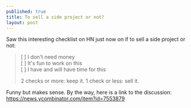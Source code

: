 ```yaml
---
published: true
title: To sell a side project or not?
layout: post
---
```

Saw this interesting checklist on HN just now on if to sell a side project or not:

> [ ] I don't need money   
> [ ] It's fun to work on this   
> [ ] I have and will have time for this   
>
> 2 checks or more: keep it. 1 check or less: sell it.

Funny but makes sense. By the way, here is a link to the discussion: <https://news.ycombinator.com/item?id=7553879>